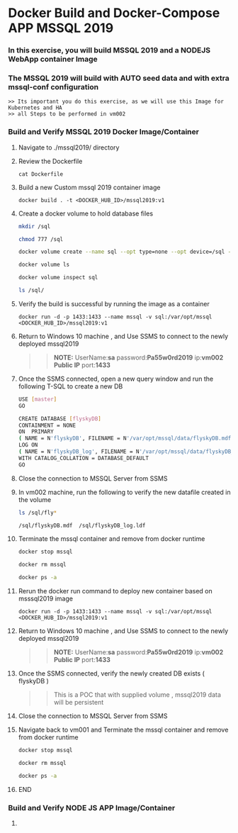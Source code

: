 # Docker Build and Docker-Compose APP MSSQL 2019 
### In this exercise, you will build MSSQL 2019 and a NODEJS WebApp container Image 
### The MSSQL 2019 will build with AUTO seed data and with extra mssql-conf configuration 
    >> Its important you do this exercise, as we will use this Image for Kubernetes and HA
    >> all Steps to be performed in vm002 


### Build and Verify  MSSQL 2019 Docker Image/Container 

1. Navigate to ./mssql2019/ directory

2. Review the Dockerfile 
   
    ` cat Dockerfile `

3. Build a new Custom mssql 2019 container image 

    ` docker build . -t <DOCKER_HUB_ID>/mssql2019:v1 `

4. Create a docker volume to hold database files 

    ```sh 
    mkdir /sql

    chmod 777 /sql 

    docker volume create --name sql --opt type=none --opt device=/sql --opt o=bind

    docker volume ls

    docker volume inspect sql

    ls /sql/

    ```

5. Verify the build is successful by running the image as a container

    ` docker run -d -p 1433:1433 --name mssql -v sql:/var/opt/mssql <DOCKER_HUB_ID>/mssql2019:v1 ` 

6. Return to Windows 10 machine , and Use SSMS to connect to the newly deployed mssql2019 

    >> **NOTE:** UserName:**sa**  password:**Pa55w0rd2019** ip:**vm002 Public IP** port:**1433**

7. Once the SSMS connected, open a new query window and run the following T-SQL to create a new DB 

    ```sh 
    USE [master]
    GO

    CREATE DATABASE [flyskyDB]
    CONTAINMENT = NONE
    ON  PRIMARY 
    ( NAME = N'flyskyDB', FILENAME = N'/var/opt/mssql/data/flyskyDB.mdf' , SIZE = 8192KB , MAXSIZE = UNLIMITED, FILEGROWTH = 65536KB ) 
    LOG ON 
    ( NAME = N'flyskyDB_log', FILENAME = N'/var/opt/mssql/data/flyskyDB_log.ldf' , SIZE = 8192KB , MAXSIZE = 2048GB , FILEGROWTH = 65536KB ) 
    WITH CATALOG_COLLATION = DATABASE_DEFAULT
    GO

    ```

8. Close the connection to MSSQL Server from SSMS 

9. In vm002 machine, run the following to verify the new datafile created in the volume 

    ```sh 
    ls /sql/fly* 

    /sql/flyskyDB.mdf  /sql/flyskyDB_log.ldf

    ```

10. Terminate the mssql container and remove from docker runtime 
    
    ```sh 
    docker stop mssql 

    docker rm mssql 

    docker ps -a 
    ```

11. Rerun the docker run command to deploy new container based on msssql2019 image 

    ` docker run -d -p 1433:1433 --name mssql -v sql:/var/opt/mssql <DOCKER_HUB_ID>/mssql2019:v1 `

12. Return to Windows 10 machine , and Use SSMS to connect to the newly deployed mssql2019 

    >> **NOTE:** UserName:**sa**  password:**Pa55w0rd2019** ip:**vm002 Public IP** port:**1433**

13. Once the SSMS connected, verify the newly created DB exists ( flyskyDB )

    >> This is a POC that with supplied volume , mssql2019 data will be persistent

14. Close the connection to MSSQL Server from SSMS 

15. Navigate back to vm001 and  Terminate the mssql container and remove from docker runtime 
    
    ```sh 
    docker stop mssql 

    docker rm mssql 

    docker ps -a 
    ```
16. END 

### Build and Verify  NODE JS APP Image/Container 

1. 














